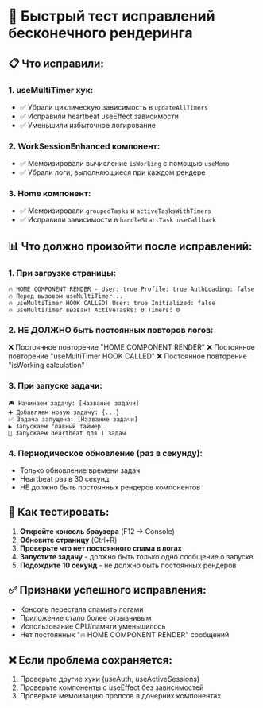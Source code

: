 # 🚀 Быстрый тест исправлений бесконечного рендеринга

## 📋 Что исправили:

### 1. **useMultiTimer хук:**
- ✅ Убрали циклическую зависимость в `updateAllTimers`
- ✅ Исправили heartbeat useEffect зависимости
- ✅ Уменьшили избыточное логирование

### 2. **WorkSessionEnhanced компонент:**
- ✅ Мемоизировали вычисление `isWorking` с помощью `useMemo`
- ✅ Убрали логи, выполняющиеся при каждом рендере

### 3. **Home компонент:**
- ✅ Мемоизировали `groupedTasks` и `activeTasksWithTimers`
- ✅ Исправили зависимости в `handleStartTask useCallback`

## 📊 Что должно произойти после исправлений:

### 1. **При загрузке страницы:**
```
🔥 HOME COMPONENT RENDER - User: true Profile: true AuthLoading: false
🔥 Перед вызовом useMultiTimer...
🔥 useMultiTimer HOOK CALLED! User: true Initialized: false
🔥 useMultiTimer вызван! ActiveTasks: 0 Timers: 0
```

### 2. **НЕ ДОЛЖНО быть постоянных повторов логов:**
❌ Постоянное повторение "HOME COMPONENT RENDER"
❌ Постоянное повторение "useMultiTimer HOOK CALLED"
❌ Постоянное повторение "isWorking calculation"

### 3. **При запуске задачи:**
```
🎮 Начинаем задачу: [Название задачи]
➕ Добавляем новую задачу: {...}
✅ Задача запущена: [Название задачи]
▶️ Запускаем главный таймер
💓 Запускаем heartbeat для 1 задач
```

### 4. **Периодическое обновление (раз в секунду):**
- Только обновление времени задач
- Heartbeat раз в 30 секунд
- НЕ должно быть постоянных рендеров компонентов

## 🎯 Как тестировать:

1. **Откройте консоль браузера** (F12 → Console)
2. **Обновите страницу** (Ctrl+R)
3. **Проверьте что нет постоянного спама в логах**
4. **Запустите задачу** - должно быть только одно сообщение о запуске
5. **Подождите 10 секунд** - не должно быть постоянных рендеров

## ✅ Признаки успешного исправления:

- Консоль перестала спамить логами
- Приложение стало более отзывчивым
- Использование CPU/памяти уменьшилось
- Нет постоянных "🔥 HOME COMPONENT RENDER" сообщений

## ❌ Если проблема сохраняется:

1. Проверьте другие хуки (useAuth, useActiveSessions)
2. Проверьте компоненты с useEffect без зависимостей
3. Проверьте мемоизацию пропсов в дочерних компонентах 